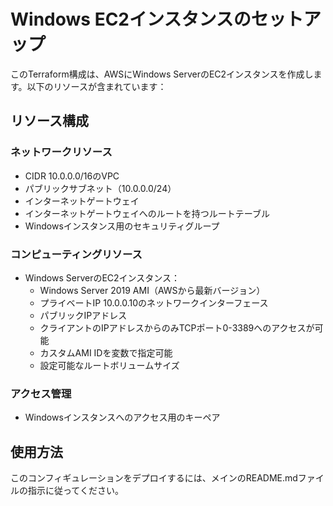 # Windows EC2インスタンスのセットアップ

このTerraform構成は、AWSにWindows ServerのEC2インスタンスを作成します。以下のリソースが含まれています：

## リソース構成

### ネットワークリソース
- CIDR 10.0.0.0/16のVPC
- パブリックサブネット（10.0.0.0/24）
- インターネットゲートウェイ
- インターネットゲートウェイへのルートを持つルートテーブル
- Windowsインスタンス用のセキュリティグループ

### コンピューティングリソース
- Windows ServerのEC2インスタンス：
  - Windows Server 2019 AMI（AWSから最新バージョン）
  - プライベートIP 10.0.0.10のネットワークインターフェース
  - パブリックIPアドレス
  - クライアントのIPアドレスからのみTCPポート0-3389へのアクセスが可能
  - カスタムAMI IDを変数で指定可能
  - 設定可能なルートボリュームサイズ

### アクセス管理
- Windowsインスタンスへのアクセス用のキーペア

## 使用方法

このコンフィギュレーションをデプロイするには、メインのREADME.mdファイルの指示に従ってください。